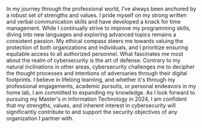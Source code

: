 In my journey through the professional world, I've always been anchored by a robust set of strengths and values. I pride myself on my strong written and verbal 
communication skills and have developed a knack for time management. While I continually strive to improve my programming skills, diving into new languages and exploring 
advanced topics remains a consistent passion. My ethical compass steers me towards valuing the protection of both organizations and individuals, and I prioritize ensuring
equitable access to all authorized personnel. What fascinates me most about the realm of cybersecurity is the art of defense. Contrary to my natural inclinations in other
areas, cybersecurity challenges me to decipher the thought processes and intentions of adversaries through their digital footprints. I believe in lifelong learning, and 
whether it's through my professional engagements, academic pursuits, or personal endeavors in my home lab, I am committed to expanding my knowledge. As I look forward to 
pursuing my Master's in Information Technology in 2024, I am confident that my strengths, values, and inherent interest in cybersecurity will significantly contribute to 
and support the security objectives of any organization I partner with.
